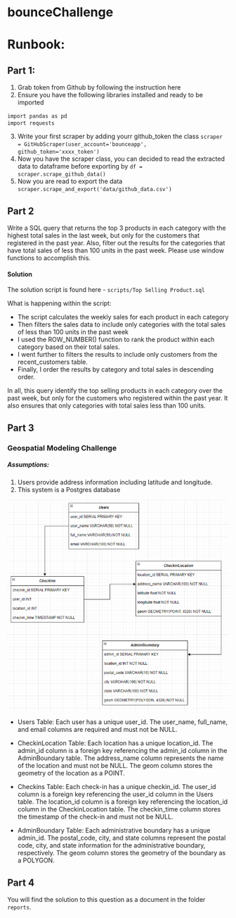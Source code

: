 # bounceChallenge

# Runbook:
## Part 1:

1. Grab token from Github by following the instruction here
2. Ensure you have the following libraries installed and ready to be imported

```
import pandas as pd
import requests
```
3. Write your first scraper by adding yourr github_token the class  `scraper = GitHubScraper(user_account='bounceapp', github_token='xxxx_token')`
4. Now you have the scraper class, you can decided to read the extracted data to dataframe before exporting by `df = scraper.scrape_github_data()`
5. Now you are read to export the data `scraper.scrape_and_export('data/github_data.csv')`

## Part 2

Write a SQL query that returns the top 3 products in each category with the highest total sales in the last week, but only for the customers that registered in the past year. Also, filter out the results for the categories that have total sales of less than 100 units in the past week. Please use window functions to accomplish this.

#### Solution

The solution script is found here - `scripts/Top Selling Product.sql`

What is happening within the script:
- The script calculates the weekly sales for each product in each category
- Then filters the sales data to include only categories with the total sales of less than 100 units in the past week
- I used the ROW_NUMBER() function to rank the product within each category based on their total sales.
- I went further to filters the results to include only customers from the recent_customers table.
- Finally, I order the results by category and total sales in descending order.

In all, this query identify the top selling products in each category over the past week, but only for the customers who registered within the past year. It also ensures that only categories with total sales less than 100 units.

## Part 3

### Geospatial Modeling Challenge
##### Assumptions:
1. Users provide address information including latitude and longitude. 
2. This system is a Postgres database

![](imgs/Screenshot_686.png)

 - Users Table: Each user has a unique user_id. The user_name, full_name, and email columns are required and must not be NULL.

- CheckinLocation Table: Each location has a unique location_id. The admin_id column is a foreign key referencing the admin_id column in the AdminBoundary table. The address_name column represents the name of the location and must not be NULL. The geom column stores the geometry of the location as a POINT.

- Checkins Table: Each check-in has a unique checkin_id. The user_id column is a foreign key referencing the user_id column in the Users table. The location_id column is a foreign key referencing the location_id column in the CheckinLocation table. The checkin_time column stores the timestamp of the check-in and must not be NULL.

- AdminBoundary Table: Each administrative boundary has a unique admin_id. The postal_code, city, and state columns represent the postal code, city, and state information for the administrative boundary, respectively. The geom column stores the geometry of the boundary as a POLYGON.

## Part 4

You will find the solution to this question as a document in the folder `reports`.